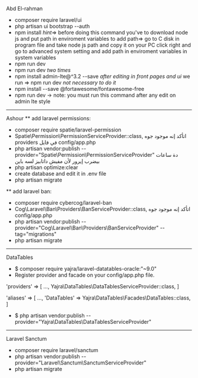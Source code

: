 Abd El-rahman
- composer require laravel/ui
- php artisan ui bootstrap --auth
- npm install    *hint*=> before doing this command you've to download node js and put path in enviroment variables 
		    to add path=> go to C disk in program file and take node js path and copy it 
		                              on your PC click right and go to advanced system setting and add path in enviroment 
			            variables in system variables 
- npm run dev 
- npm run dev 
*two times*
- npm install admin-lte@^3.2 --save
*after editing in front pages and ui* we run => npm run dev *not necessary to do it*
- npm install --save @fortawesome/fontawesome-free
- npm run dev -> note: you must run this command after any edit on admin lte style
------------------------------------------------------------------------------
Ashour
** add laravel permissions:
- composer require spatie/laravel-permission
- Spatie\Permission\PermissionServiceProvider::class, اتأكد إنه موجود جوه providers في فايل config/app.php
- php artisan vendor:publish --provider="Spatie\Permission\PermissionServiceProvider"
دة ساعات بيضرب إيرور لأن مفيش داتابيز لسه باين
- php artisan optimize:clear
- create database and edit it in .env file
- php artisan migrate

** add laravel ban:
- composer require cybercog/laravel-ban
- Cog\Laravel\Ban\Providers\BanServiceProvider::class, اتأكد إنه موجود جوه config/app.php
- php artisan vendor:publish --provider="Cog\Laravel\Ban\Providers\BanServiceProvider" --tag="migrations"
- php artisan migrate
-----------------------------------------------------------------------------------
DataTables
- $ composer require yajra/laravel-datatables-oracle:"~9.0"
- Register provider and facade on your config/app.php file.

'providers' => [
    ...,
    Yajra\DataTables\DataTablesServiceProvider::class,
]

'aliases' => [
    ...,
    'DataTables' => Yajra\DataTables\Facades\DataTables::class,
]
- $ php artisan vendor:publish --provider="Yajra\DataTables\DataTablesServiceProvider"
-------------------------------------------------------------------------------------------
Laravel Sanctum

- composer require laravel/sanctum
- php artisan vendor:publish --provider="Laravel\Sanctum\SanctumServiceProvider"
- php artisan migrate



